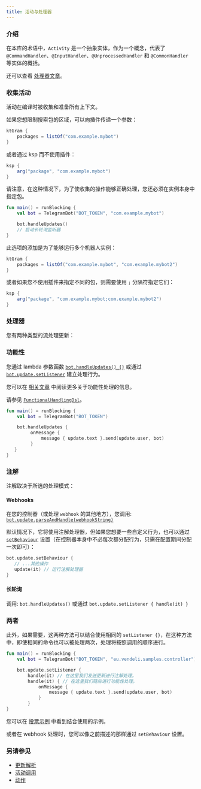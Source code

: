 ```yaml
---
title: 活动与处理器
---
```


### 介绍

在本库的术语中，`Activity` 是一个抽象实体，作为一个概念，代表了 `@CommandHandler`、`@InputHandler`、`@UnprocessedHandler` 和 `@CommonHandler` 等实体的概括。

还可以查看 [处理器文章](Handlers.md)。

### 收集活动

活动在编译时被收集和准备所有上下文。

如果您想限制搜索包的区域，可以向插件传递一个参数：

```gradle
ktGram {
    packages = listOf("com.example.mybot")
}
```

或者通过 ksp 而不使用插件：

```gradle
ksp {
    arg("package", "com.example.mybot")
}
```

请注意，在这种情况下，为了使收集的操作能够正确处理，您还必须在实例本身中指定包。

```kotlin
fun main() = runBlocking {
    val bot = TelegramBot("BOT_TOKEN", "com.example.mybot")

    bot.handleUpdates()
    // 启动长轮询监听器
}
```

此选项的添加是为了能够运行多个机器人实例：

```gradle
ktGram {
    packages = listOf("com.example.mybot", "com.example.mybot2")
}
```


或者如果您不使用插件来指定不同的包，则需要使用 `;` 分隔符指定它们：

```gradle
ksp {
    arg("package", "com.example.mybot;com.example.mybot2")
}
```

### 处理器

您有两种类型的流处理更新：

### 功能性

您通过 lambda 参数函数 [`bot.handleUpdates() {}`](https://vendelieu.github.io/telegram-bot/telegram-bot/eu.vendeli.tgbot/-telegram-bot/handle-updates.html) 或通过 [`bot.update.setListener`](https://vendelieu.github.io/telegram-bot/telegram-bot/eu.vendeli.tgbot.core/-tg-update-handler/set-listener.html) 建立处理行为。

您可以在 [相关文章](Functional-Dsl.md) 中阅读更多关于功能性处理的信息。

请参见 [`FunctionalHandlingDsl`](https://vendelieu.github.io/telegram-bot/telegram-bot/eu.vendeli.tgbot.core/-functional-handling-dsl/index.html)。

```kotlin
fun main() = runBlocking {
    val bot = TelegramBot("BOT_TOKEN")

    bot.handleUpdates {
         onMessage {
             message { update.text }.send(update.user, bot)
         }
   }
}
```

### 注解

注解取决于所选的处理模式：

#### Webhooks

在您的控制器（或处理 `webhook` 的其他地方），您调用: [`bot.update.parseAndHandle(webhookString)`](https://vendelieu.github.io/telegram-bot/telegram-bot/eu.vendeli.tgbot.core/-tg-update-handler/index.html#706360827%2FFunctions%2F-880831646)

默认情况下，它将使用注解处理器，但如果您想要一些自定义行为，也可以通过 [`setBehaviour`](https://vendelieu.github.io/telegram-bot/telegram-bot/eu.vendeli.tgbot.core/-tg-update-handler/set-behaviour.html) 设置（在控制器本身中不必每次都分配行为，只需在配置期间分配一次即可）：

```kotlin
bot.update.setBehaviour {
   // ...其他操作
   update(it) // 运行注解处理器
}
```

#### 长轮询

调用: `bot.handleUpdates()` 或通过 `bot.update.setListener { handle(it) }`

### 两者

此外，如果需要，这两种方法可以结合使用相同的 `setListener {}`，在这种方法中，即使相同的命令也可以被处理两次，处理将按照调用的顺序进行。

```kotlin
fun main() = runBlocking {
    val bot = TelegramBot("BOT_TOKEN", "eu.vendeli.samples.controller")

    bot.update.setListener {
        handle(it) // 在这里我们发送更新进行注解处理。
        handle(it) { // 在这里我们随后进行功能性处理。
            onMessage {
                message { update.text }.send(update.user, bot)
            }
        }
}
```
您可以在 [投票示例](https://github.com/vendelieu/telegram-bot_template/blob/poll/src/main/kotlin/com/example/poll/PollApplication.kt) 中看到结合使用的示例。

或者在 webhook 处理时，您可以像之前描述的那样通过 `setBehaviour` 设置。


###  另请参见

* [更新解析](Update-parsing.md)
* [活动调用](Activity-invocation.md)
* [动作](Actions.md)